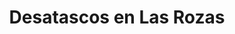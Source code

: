 ---
id: 'service-33'
title: 'Desatascos en Las Rozas'
titleMeta: "Desatascos, Desatrancos | Poceros en Las Rozas "
lugar: 'Las Rozas'
mediumImage: 'las-rozas-md.jpg'
largeImage: 'las-rozas-md.jpg'
canonical: https://www.desatascos-madrid.com/desatascos/las-rozas

detailBreadcrumbSubTitle: 'Single Service'

metaContent: "Desatascos Pociten en Las Rozas 🛠️: Expertos en desatascos, desatrancos y pocería. ¡Servicios profesionales y eficaces! Contáctanos al ☎️ 647 376 782. 😊"

detailBreadcrumbDesc: 'Empresa de poceros en Las Rozas con los mejores precios'

title2: 'Desatascos y Poceros en Las Rozas'
#PARRAFO color negro de fondo y letras en verde
detailSubTitle: 'Desatascos Pociten: Poceros en Las Rozas de Madrid - Más de 25 Años de Experiencia'

#PARRAFO slider
parrafo: "Desatascos en Las Rozas: Servicios de calidad con Desatascos Pociten"

#PARRAFO Primera pregunta

descripcion: "<p>En Desatascos Pociten, con más de 10 años en el sector de la pocería, nos hemos establecido como líderes en servicios de desatascos y mantenimiento de pozos en Las Rozas de Madrid y alrededores. Nuestra experiencia y uso de tecnología avanzada nos permiten ofrecer soluciones personalizadas y eficientes a cada uno de nuestros clientes.</p>"

#Set inner Html con contenido variable

contenidoDescripcion: "


<h2>Servicios Personalizados y de Calidad en Desatascos Pociten</h2>
<p>Nuestro enfoque se centra en brindar soluciones a medida para cada situación. Desde desatascos económicos en Las Rozas hasta reparaciones urgentes, estamos equipados para manejar cualquier problema de pocería con rapidez y eficiencia. Nuestro servicio 24/7 garantiza asistencia inmediata en caso de emergencias.</p>



"
contenidoDescripcion1: "
<h2><strong>¿Qué Ofrecemos en Desatascos Pociten?</strong></h2>


    <p>🔵 <strong>Desatascos Económicos y Eficaces en Las Rozas:</strong> Solucionamos rápidamente cualquier avería, minimizando el impacto en tu negocio o hogar.</p>
    <p>🔵 <strong>Tecnología Avanzada:</strong> Utilizamos cámaras robot y otras herramientas modernas para ofrecer reparaciones mínimamente invasivas y de alta calidad.</p>
    <p>🔵 <strong>Amplia Gama de Servicios:</strong> Desde la construcción y limpieza de pozos hasta la reparación y mantenimiento de tuberías, alcantarillados y más.</p>
    <p>🔵 <strong>Equipo Experto y Calificado:</strong> Nuestros profesionales están altamente capacitados para proporcionar el mejor servicio de <a href='https://www.desatascos-madrid.com'>desatascos en Madrid</a>.</p>


<h2><strong>Clientes Satisfechos y Servicios Garantizados</strong></h2>

<p>Trabajamos con una amplia variedad de clientes, desde comunidades de propietarios hasta empresas y ayuntamientos. Nuestro compromiso es ofrecer soluciones rápidas, económicas y efectivas para todos nuestros clientes en Las Rozas de Madrid y alrededores.</p>

<h2><strong>Contacta con Desatascos Pociten Hoy Mismo</strong></h2>

<p>¿Necesitas un servicio de desatascos en Las Rozas?. Ofrecemos presupuestos gratuitos y asesoramiento experto para todas tus necesidades de pocería.</p>




"

contenidoDescripcion2: "
<h3><strong>Desatrancos en Las Rozas de Madrid</strong></h3>
<p>En <strong>Desatascos Pociten</strong>, trabajamos a diario para ofrecer el mejor servicio en desatrancos con los mejores precios. Nos desplazamos por toda la comunidad de Madrid para llegar hasta ti.</p>
"

contenidoDescripcion3: "

"


accordionData:
 [
    {
      question: '¿Cómo puedo programar un servicio de desatascos con Desatascos Pociten en Las Rozas?',
      answer:
        'Puede programar un servicio de desatascos en Las Rozas con Desatascos Pociten llamando a su número de teléfono de contacto o visitando su sitio web.',
    },
    {
      question: '¿Cuánto tiempo tardará en resolverse mi problema de alcantarillado?',
      answer:
        'El tiempo necesario para resolver un problema de alcantarillado depende del tipo y la gravedad del problema. Desatascos Pociten trabaja de manera eficiente y efectiva para resolver los problemas de manera rápida y minimizar cualquier interrupción en su propiedad.
',
    },
    {
      question: '¿Qué debo hacer si tengo un problema de alcantarillado urgente fuera del horario laboral?',
      answer:
        'Desatascos Pociten ofrece servicios de emergencia las 24 horas del día, los 7 días de la semana. Puede llamar a su número de teléfono de emergencia para obtener asistencia inmediata.',
    },
      {
      question: '¿Cómo puedo saber si necesito servicios de desatascos en mi propiedad en Las Rozas?',
      answer: 'Si nota que el agua de su fregadero o inodoro no se drena correctamente, o si nota malos olores provenientes de las tuberías, es posible que necesite servicios de desatascos. Desatascos Pociten puede realizar una inspección de las tuberías para detectar problemas y ofrecer soluciones efectivas.'
    },
      {
      question: '¿Qué debo hacer para evitar problemas de alcantarillado en mi propiedad?',
      answer:
        'Para evitar problemas de alcantarillado en su propiedad, es importante realizar mantenimiento regular de las tuberías y evitar arrojar desechos sólidos o grasas en los desagües. También es recomendable realizar inspecciones periódicas para detectar problemas antes de que se conviertan en un problema grave. Desatascos Pociten puede ayudarle a establecer un plan de mantenimiento preventivo para mantener su sistema de alcantarillado en buen estado de funcionamiento.'
    },
  ]


#OPCIONES LI

option1: '✅ Pisos y viviendas en general con problemas de atascos en bañeras, fregaderos o inodoros.'
option2: '✅ Chalets individuales, adosados o pareados de clientes particulares en general con problemas de atascos en arquetas de hojas o tierra. '
option3: '✅ Colegios con atascos en general de aseos y arquetas de patios.'
option4: '✅ Urbanizaciones con atascos, arquetas deterioradas, problemas de tuberías o bajantes.'
option5: '✅ Restaurantes con problemas de atascos en cocina, fregaderos o en los aseos de los clientes.'
option6: '✅ Instalaciones deportivas con problemas en los desagües de las piscina o vaciado de arquetas en los vestuarios.'
option7: '✅ Hoteles para el mantenimiento de sus instalaciones, queriendo dar siempre el mejor servicio a sus huéspedes.'
option 8: '✅ Multinacionales para incidencias o mantenimiento de las instalaciones distribuidas en sus oficinas.'
option 9: '✅ Naves industriales, que generan residuos que sin remedio se acumulan en sus arquetas produciendo atrancos.'


#PARRAFO TEXTO FONDO NEGRO LETRAS VERDES ANTES DE BOTON

parrafo1: '<h2>24 HORAS A TU SERVICIO</h2>'

isFeatured: true
---
